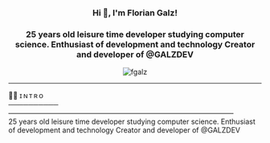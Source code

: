 <h3 align="center">Hi 👋, I'm Florian Galz!</h3>
<h3 align="center">25 years old leisure time developer studying computer science. Enthusiast of development and technology Creator and developer of @GALZDEV
</h3>
<p align="center"><img src="https://komarev.com/ghpvc/?username=fgalz" alt="fgalz"/> </p>

---------------------------------------------------------------



🙋‍♂️ ɪ  ɴ  ᴛ  ʀ  ᴏ<br>
<b>──────────</b> ————————————————————————————————<br>
25 years old leisure time developer studying computer science. Enthusiast of development and technology Creator and developer of @GALZDEV
